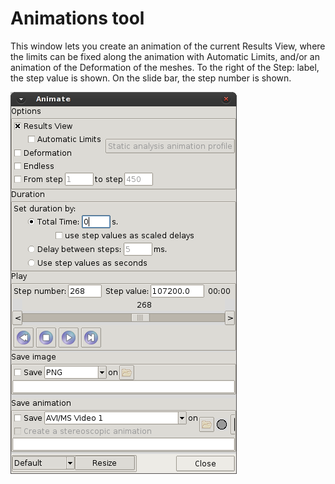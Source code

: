 # Animations tool

This window lets you create an animation of the current Results View, where the limits can be fixed
along the animation with Automatic Limits, and/or an animation of the Deformation of the meshes. To
the right of the Step: label, the step value is shown. On the slide bar, the step number is shown.

![](img/p4_post_animations.png "Animations")
